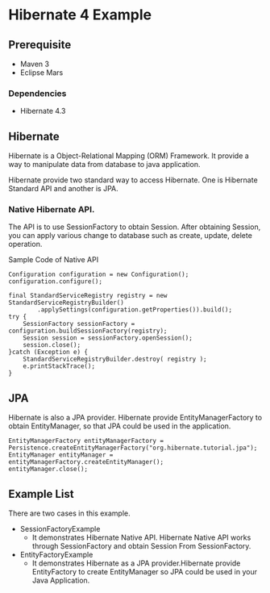 # Hibernate 4 Example

## Prerequisite

* Maven 3
* Eclipse Mars

### Dependencies
* Hibernate 4.3

## Hibernate

Hibernate is a Object-Relational Mapping (ORM) Framework. It provide a way to manipulate data from database to java application. 

Hibernate provide two standard way to access Hibernate. One is Hibernate Standard API and another is JPA. 

### Native Hibernate API.

The API is to use SessionFactory to obtain Session. After obtaining Session, you can apply various change to database such as create, update, delete operation.
 
Sample Code of Native API
```
Configuration configuration = new Configuration();
configuration.configure();

final StandardServiceRegistry registry = new StandardServiceRegistryBuilder()
		.applySettings(configuration.getProperties()).build();
try {
	SessionFactory sessionFactory = configuration.buildSessionFactory(registry);
	Session session = sessionFactory.openSession();
	session.close();
}catch (Exception e) {
	StandardServiceRegistryBuilder.destroy( registry );
	e.printStackTrace();
}
```

## JPA

Hibernate is also a JPA provider. Hibernate provide EntityManagerFactory to obtain EntityManager, so that JPA could be used in the application. 

```
EntityManagerFactory entityManagerFactory = Persistence.createEntityManagerFactory("org.hibernate.tutorial.jpa");
EntityManager entityManager = entityManagerFactory.createEntityManager();
entityManager.close();
```

## Example List
There are two cases in this example.
 
* SessionFactoryExample
	* It demonstrates Hibernate Native API. Hibernate Native API works through SessionFactory and obtain Session From SessionFactory.
* EntityFactoryExample
	* It demonstrates Hibernate as a JPA provider.Hibernate provide EntityFactory to create EntityManager so JPA could be used in your Java Application.
	
